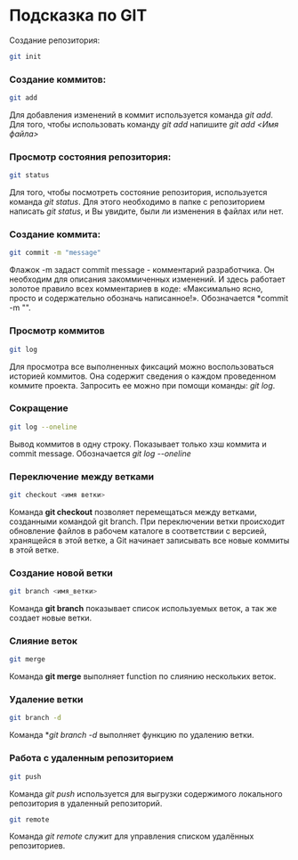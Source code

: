# Подсказка по GIT

Создание репозитория:
```sh
git init
```
### Создание коммитов:
```sh
git add
```
Для добавления изменений в коммит используется команда *git add*. Для того, чтобы использовать команду *git add* напишите *git add <Имя файла>*

### Просмотр состояния репозитория:
```sh
git status
```
Для того, чтобы посмотреть состояние репозитория, используется команда *git status*. Для этого необходимо в папке с репозиторием написать *git status*, и Вы увидите, были ли изменения в файлах или нет. 

### Создание коммита:
```sh
git commit -m "message"
```
Флажок -m задаст commit message - комментарий разработчика. Он необходим для описания закоммиченных изменений. И здесь работает золотое правило всех комментариев в коде: «Максимально ясно, просто и содержательно обозначь написанное!». Обозначается *commit -m "".

### Просмотр коммитов
```sh
git log
```
Для просмотра все выполненных фиксаций можно воспользоваться историей коммитов. Она содержит сведения о каждом проведенном коммите проекта. Запросить ее можно при помощи команды: *git log*.

### Сокращение
```sh
git log --oneline
```
Вывод коммитов в одну строку. Показывает только хэш коммита и commit message. Обозначается *git log --oneline*

### Переключение между ветками
```sh
git checkout <имя ветки>
```
Команда **git checkout** позволяет перемещаться между ветками, созданными командой git branch. При переключении ветки происходит обновление файлов в рабочем каталоге в соответствии с версией, хранящейся в этой ветке, а Git начинает записывать все новые коммиты в этой ветке.

### Создание новой ветки
```sh
git branch <имя_ветки>
```
Команда **git branch** показывает список используемых веток, а так же создает новые ветки.
### Слияние веток
```sh
git merge
```
Команда **git merge** выполняет function  по слиянию нескольких веток. 

### Удаление ветки
```sh
git branch -d
```
Команда **git branch -d* выполняет функцию по удалению ветки.

### Работа с удаленным репозиторием
```sh
git push 
```
Команда *git push* используется для выгрузки содержимого локального репозитория в удаленный репозиторий.

```sh
git remote
```
Команда *git remote* служит для управления списком удалённых репозиториев.